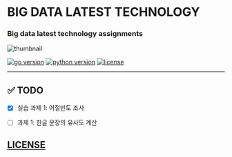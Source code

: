 # BIG DATA LATEST TECHNOLOGY

### Big data latest technology assignments

![thumbnail](https://www.analyticsinsight.net/wp-content/uploads/2019/11/Next-for-Big-Data.jpg)

[![go version](https://img.shields.io/badge/go-1.14-00add8)](https://go.dev/)
[![python version](https://img.shields.io/badge/python-3.7.7-4B8BBE)](https://www.python.org/)
[![license](https://img.shields.io/badge/license-GPL-blue)](https://github.com/joshua-dev/bigdata/blob/master/LICENSE)

---

## :white_check_mark: TODO

- [x] 실습 과제 1: 어절빈도 조사
- [ ] 과제 1: 한글 문장의 유사도 계산



## [LICENSE](https://github.com/joshua-dev/bigdata/blob/master/LICENSE)

